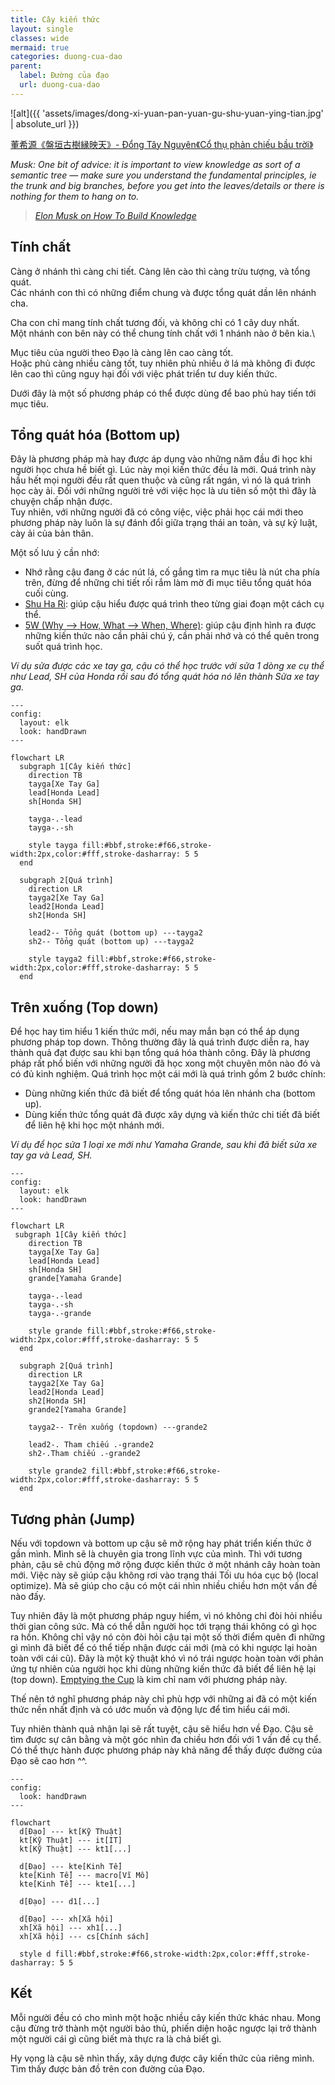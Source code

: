 ```yaml
---
title: Cây kiến thức
layout: single
classes: wide
mermaid: true
categories: duong-cua-dao
parent:
  label: Đường của đạo
  url: duong-cua-dao
---
```


![alt]({{ 'assets/images/dong-xi-yuan-pan-yuan-gu-shu-yuan-ying-tian.jpg' | absolute_url }})
> <cite>
<a target="_blank" href="https://dongxiyuan.artron.net/works_detail_brt000790000262">
董希源《盤垣古樹縁映天》- Đổng Tây Nguyên《Cổ thụ phản chiếu bầu trời》
</a>
</cite>

*Musk: One bit of advice: it is important to view knowledge as sort of a semantic tree — make sure you understand the fundamental principles, ie the trunk and big branches, before you get into the leaves/details or there is nothing for them to hang on to.*

> <cite><a target="_blank" href="https://fs.blog/elon-musk-knowledge/">
Elon Musk on How To Build Knowledge
</a></cite>

## Tính chất
Càng ở nhánh thì càng chi tiết. Càng lên cào thì càng trừu tượng, và tổng quát.\
Các nhánh con thì có những điểm chung và được tổng quát dần lên nhánh cha.

Cha con chỉ mang tính chất tương đối, và không chỉ có 1 cây duy nhất.\
Một nhánh con bên này có thể chung tính chất với 1 nhánh nào ở bên kia.\

Mục tiêu của người theo Đạo là càng lên cao càng tốt.\
Hoặc phủ càng nhiều càng tốt, tuy nhiên phủ nhiều ở lá mà không đi được lên cao thì cũng nguy hại đối với việc phát triển tư duy kiến thức.

Dưới đây là một số phương pháp có thể được dùng để bao phủ hay tiến tới mục tiêu.

## Tổng quát hóa (Bottom up)
Đây là phương pháp mà hay được áp dụng vào những năm đầu đi học khi người học chưa hề biết gì. Lúc này mọi kiến thức đều là mới. Quá trình này hầu hết mọi người đều rất quen thuộc và cũng rất ngán, vì nó là quá trình học cày ải. Đối với những người trẻ với việc học là ưu tiên số một thì đây là chuyện chấp nhận được.\
Tuy nhiên, với những người đã có công việc, việc phải học cái mới theo phương pháp này luôn là sự đánh đổi giữa trạng thái an toàn, và sự kỷ luật, cày ải của bản thân.

Một số lưu ý cần nhớ:
- Nhớ rằng cậu đang ở các nút lá, cố gắng tìm ra mục tiêu là nút cha phía trên, đừng để những chi tiết rối rắm làm mờ đi mục tiêu tổng quát hóa cuối cùng.
- <a target="_blank" href="https://martinfowler.com/bliki/ShuHaRi.html">Shu Ha Ri</a>: giúp cậu hiểu được quá trình theo từng giai đoạn một cách cụ thể.
- <a target="_blank" href="https://wei-he.xyz/5w">5W (Why --> How, What --> When, Where)</a>: giúp cậu định hình ra được những kiến thức nào cần phải chú ý, cần phải nhớ và có thể quên trong suốt quá trình học.

*Ví dụ sửa được các xe tay ga, cậu có thể học trước với sửa 1 dòng xe cụ thể như Lead, SH của Honda rồi sau đó tổng quát hóa nó lên thành Sửa xe tay ga.*

```mermaid
---
config:
  layout: elk
  look: handDrawn
---

flowchart LR
  subgraph 1[Cây kiến thức]
    direction TB
    tayga[Xe Tay Ga]
    lead[Honda Lead]
    sh[Honda SH]

    tayga-.-lead
    tayga-.-sh

    style tayga fill:#bbf,stroke:#f66,stroke-width:2px,color:#fff,stroke-dasharray: 5 5
  end

  subgraph 2[Quá trình]
    direction LR
    tayga2[Xe Tay Ga]
    lead2[Honda Lead]
    sh2[Honda SH]

    lead2-- Tổng quát (bottom up) ---tayga2
    sh2-- Tổng quát (bottom up) ---tayga2

    style tayga2 fill:#bbf,stroke:#f66,stroke-width:2px,color:#fff,stroke-dasharray: 5 5
  end
```

## Trên xuống (Top down)
Để học hay tìm hiểu 1 kiến thức mới, nếu may mắn bạn có thể áp dụng phương pháp top down. Thông thường đây là quá trình được diễn ra, hay thành quả đạt được sau khi bạn tổng quá hóa thành công. Đây là phương pháp rất phổ biến với những người đã học xong một chuyên môn nào đó và có đủ kinh nghiệm. Quá trình học một cái mới là quá trình gồm 2 bước chính:

- Dùng những kiến thức đã biết để tổng quát hóa lên nhánh cha (bottom up).
- Dùng kiến thức tổng quát đã được xây dựng và kiến thức chi tiết đã biết để liên hệ khi học một nhánh mới.

*Ví dụ để học sửa 1 loại xe mới như Yamaha Grande, sau khi đã biết sửa xe tay ga và Lead, SH.*

```mermaid
---
config:
  layout: elk
  look: handDrawn
---

flowchart LR
 subgraph 1[Cây kiến thức]
    direction TB
    tayga[Xe Tay Ga]
    lead[Honda Lead]
    sh[Honda SH]
    grande[Yamaha Grande]

    tayga-.-lead
    tayga-.-sh
    tayga-.-grande

    style grande fill:#bbf,stroke:#f66,stroke-width:2px,color:#fff,stroke-dasharray: 5 5
  end

  subgraph 2[Quá trình]
    direction LR
    tayga2[Xe Tay Ga]
    lead2[Honda Lead]
    sh2[Honda SH]
    grande2[Yamaha Grande]

    tayga2-- Trên xuống (topdown) ---grande2

    lead2-. Tham chiếu .-grande2
    sh2-.Tham chiếu .-grande2

    style grande2 fill:#bbf,stroke:#f66,stroke-width:2px,color:#fff,stroke-dasharray: 5 5
  end
```

## Tương phản (Jump)
Nếu với topdown và bottom up cậu sẽ mở rộng hay phát triển kiến thức ở gần mình. Mình sẽ là chuyên gia trong lĩnh vực của mình. Thì với tương phản, cậu sẽ chủ động mở rộng được kiến thức ở một nhánh cây hoàn toàn mới. Việc này sẽ giúp cậu không rơi vào trạng thái Tối ưu hóa cục bộ (local optimize). Mà sẽ giúp cho cậu có một cái nhìn nhiều chiều hơn một vấn đề nào đấy.

Tuy nhiên đây là một phương pháp nguy hiểm, vì nó không chỉ đòi hỏi nhiều thời gian công sức. Mà có thể dẫn người học tới trạng thái không có gì học ra hồn. Không chỉ vậy nó còn đòi hỏi cậu tại một số thời điểm quên đi những gì mình đã biết để có thể tiếp nhận được cái mới (mà có khi ngược lại hoàn toàn với cái cũ). Đây là một kỹ thuật khó vì nó trái ngược hoàn toàn với phản ứng tự nhiên của người học khi dùng những kiến thức đã biết để liên hệ lại (top down). <a target="_blank" href="https://www.oreilly.com/library/view/apprenticeship-patterns/9780596806842/ch02.html">Emptying the Cup</a> là kim chỉ nam với phương pháp này.

Thế nên tớ nghĩ phương pháp này chỉ phù hợp với những ai đã có một kiến thức nền nhất định và có ước muốn và động lực để tìm hiểu cái mới.

Tuy nhiên thành quả nhận lại sẽ rất tuyệt, cậu sẽ hiểu hơn về Đạo. Cậu sẽ tìm được sự cân bằng và một góc nhìn đa chiều hơn đối với 1 vấn đề cụ thể. Có thể thực hành được phương pháp này khả năng để thấy được đường của Đạo sẽ cao hơn ^^. 

```mermaid
---
config:
  look: handDrawn
---

flowchart
  d[Đạo] --- kt[Kỹ Thuật]
  kt[Kỹ Thuật] --- it[IT]
  kt[Kỹ Thuật] --- kt1[...]

  d[Đạo] --- kte[Kinh Tế]
  kte[Kinh Tế] --- macro[Vĩ Mô]
  kte[Kinh Tế] --- kte1[...]

  d[Đạo] --- d1[...]

  d[Đạo] --- xh[Xã hội]
  xh[Xã hội] --- xh1[...]
  xh[Xã hội] --- cs[Chính sách]

  style d fill:#bbf,stroke:#f66,stroke-width:2px,color:#fff,stroke-dasharray: 5 5
```

## Kết
Mỗi người đều có cho mình một hoặc nhiều cây kiến thức khác nhau. Mong cậu đừng trở thành một người bảo thủ, phiến diện hoặc ngược lại trở thành một người cái gì cũng biết mà thực ra là chả biết gì.

Hy vọng là cậu sẽ nhìn thấy, xây dựng được cây kiến thức của riêng mình. Tìm thấy được bản đồ trên con đường của Đạo.